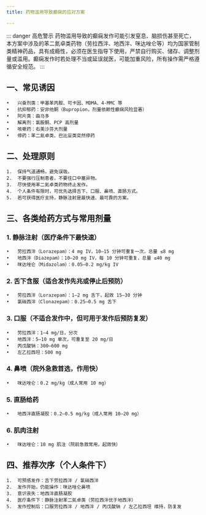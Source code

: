 ```yaml
---
title: 药物滥用导致癫痫的应对方案

---
```


::: danger 高危警示
药物滥用导致的癫痫发作可能引发窒息、脑损伤甚至死亡，本方案中涉及的苯二氮卓类药物（劳拉西泮、地西泮、咪达唑仑等）均为国家管制类精神药品，具有成瘾性，必须在医生指导下使用，严禁自行购买、储存、调整剂量或滥用。癫痫发作时若处理不当或延误就医，可能加重风险，所有操作需严格遵循安全规范。
:::

## 一、常见诱因
	•	兴奋剂类：甲基苯丙胺、可卡因、MDMA、4-MMC 等
	•	抗抑郁药：安非他酮（Bupropion，剂量依赖性癫痫风险显著）
	•	阿片类：曲马多
	•	解离剂：氯胺酮、PCP 高剂量
	•	咳嗽药：右美沙芬大剂量
	•	停药：苯二氮卓类、巴比妥类突然停药

## 二、处理原则
	1.	保持气道通畅，避免误吸。
	2.	不要强行压制患者，不要往口中塞异物。
	3.	尽快使用苯二氮卓类药物终止发作。
	4.	个人条件有限时，可优先选择舌下、口服、鼻喷、直肠方式。
	5.	若可获得医疗支持，静脉注射是最快速、最可靠的方案。

## 三、各类给药方式与常用剂量

### 1. 静脉注射（医疗条件下最快速）
	•	劳拉西泮（Lorazepam）：4 mg IV，10–15 分钟可重复一次，总量 ≤8 mg
	•	地西泮（Diazepam）：10–20 mg IV，每 10 分钟可重复，总量 ≤40 mg
	•	咪达唑仑（Midazolam）：0.05–0.2 mg/kg IV

### 2. 舌下含服（适合发作先兆或停止后预防）
	•	劳拉西泮（Lorazepam）：1–2 mg 舌下，起效 15–30 分钟
	•	氯硝西泮（Clonazepam）：0.25–0.5 mg 舌下

### 3. 口服（不适合发作中，但可用于发作后预防复发）
	•	劳拉西泮：1–4 mg/日，分次
	•	地西泮：5–10 mg 单次，可重复至 20 mg/日
	•	丙戊酸钠：300–600 mg
	•	左乙拉西坦：500 mg

### 4. 鼻喷（院外急救首选，作用快）
	•	咪达唑仑：0.2 mg/kg（成人常用 10 mg）

### 5. 直肠给药
	•	地西泮直肠凝胶：0.2–0.5 mg/kg（成人常用 10–20 mg）

### 6. 肌肉注射
	•	咪达唑仑：10 mg 肌注（院前急救常用，起效快）

## 四、推荐次序（个人条件下）
	1.	可预感发作：舌下劳拉西泮 / 氯硝西泮
	2.	发作开始，仍能操作：咪达唑仑鼻喷
	3.	意识丧失：地西泮直肠凝胶
	4.	医疗条件下：静脉注射苯二氮卓类（劳拉西泮优于地西泮）
	5.	发作控制后：口服劳拉西泮 / 地西泮 / 丙戊酸钠 / 左乙拉西坦 维持，防复发
